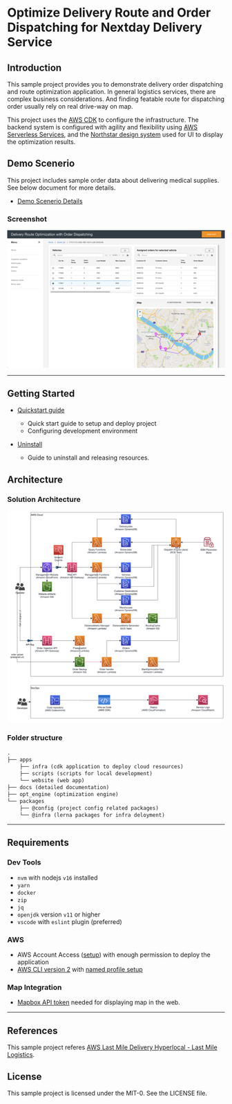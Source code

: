 # Optimize Delivery Route and Order Dispatching for Nextday Delivery Service

## Introduction

This sample project provides you to demonstrate delivery order dispatching and route optimization application. In general logistics services, there are complex business considerations. And finding featable route for dispatching order usually rely on real drive-way on map. 

This project uses the [AWS CDK](https://aws.amazon.com/cdk/) to configure the infrastructure. The backend system is configured with agility and flexibility using  [AWS Serverless Services](https://aws.amazon.com/serverless/), and the [Northstar design system](https://github.com/aws/aws-northstar) used for UI to display the optimization results.

## Demo Scenerio

This project includes sample order data about delivering medical supplies. See below document for more details.

* [Demo Scenerio Details](./docs/demo_scenerio.md)

### Screenshot
![Demo Screen shot](./docs/imgs/demo_screenshot.png)

---

## Getting Started

* [Quickstart guide](./docs/quickstart.md)
    * Quick start guide to setup and deploy project 
    * Configuring development environment

* [Uninstall](./docs/content/screenshots.md)
    * Guide to uninstall and releasing resources.

## Architecture

### Solution Architecture

![Solution Architecture](docs/imgs/architecture.png)

### Folder structure
```
.
├── apps
    ├── infra (cdk application to deploy cloud resources)
    ├── scripts (scripts for local development)
    └── website (web app)
├── docs (detailed documentation)
├── opt_engine (optimization engine)
└── packages
    ├── @config (project config related packages)
    └── @infra (lerna packages for infra deloyment)
```

---

## Requirements

### Dev Tools

* `nvm` with nodejs `v16` installed
* `yarn`
* `docker`
* `zip`
* `jq`
* `openjdk` version `v11` or higher
* `vscode` with `eslint` plugin (preferred)

### AWS

* AWS Account Access ([setup](https://aws.amazon.com/premiumsupport/knowledge-center/create-and-activate-aws-account/)) with enough permission to deploy the application
* [AWS CLI version 2](https://docs.aws.amazon.com/cli/latest/userguide/install-cliv2.html) with [named profile setup](https://docs.aws.amazon.com/cli/latest/userguide/cli-configure-profiles.html)

### Map Integration
* [Mapbox API token](https://docs.mapbox.com/accounts/guides/tokens/) needed for displaying map in the web. 

---

## References

This sample project referes [AWS Last Mile Delivery Hyperlocal - Last Mile Logistics](https://github.com/aws-samples/aws-last-mile-delivery-hyperlocal).

## License

This sample project is licensed under the MIT-0. See the LICENSE file.
